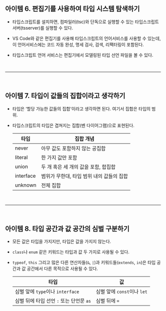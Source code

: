 ## 아이템 6. 편집기를 사용하여 타입 시스템 탐색하기

- 타입스크립트를 설치하면, 컴파일러(tsc)와 단독으로 실행할 수 있는 타입스크립트 서버(tsserver)를 실행할 수 있다.

- VS Code와 같은 편집기를 사용해 타입스크립트의 언어서비스를 사용할 수 있는데, 이 언어서비스에는 코드 자동 완성, 명세 검사, 검색, 리팩터링이 포함된다.

- 타입스크립트 언어 서비스는 편집기에서 모델링된 타입 선언 파일을 볼 수 있다.

<br />

---

<br />

## 아이템 7. 타입이 값들의 집합이라고 생각하기

- 타입은 ‘할당 가능한 값들의 집합'이라고 생각하면 된다. 여기서 집합은 타입의 범위.

- 타입스크립트의 타입은 겹쳐지는 집합(벤 다이어그램)으로 표현된다.

  | 타입      | 집합 개념                                 |
  | --------- | ----------------------------------------- |
  | never     | 아무 값도 포함하지 않는 공집합            |
  | literal   | 한 가지 값만 포함                         |
  | union     | 두 개 혹은 세 개의 값을 포함, 합집합      |
  | interface | 범위가 무한대, 타입 범위 내의 값들의 집합 |
  | unknown   | 전체 집합                                 |

<br />

---

<br />

## 아이템 8. 타입 공간과 값 공간의 심벌 구분하기

- 모든 값은 타입을 가지지만, 타입은 값을 가지지 않는다.
- `class`나 `enum` 같은 키워드는 타입과 값 두 가지로 사용될 수 있다.
- `typeof`, `this` 그리고 많은 다른 연산자들(`&`, `|`)과 키워드들(`extends`, `in`)은 타입 공간과 값 공간에서 다른 목적으로 사용될 수 있다.

  | 타입                                     | 값                          |
  | ---------------------------------------- | --------------------------- |
  | 심벌 앞에 `type`이나 `interface`         | 심벌 앞에 `const`이나 `let` |
  | 심벌 뒤에 타입 선언 `:` 또는 단언문 `as` | 심벌 뒤에 `=`               |
